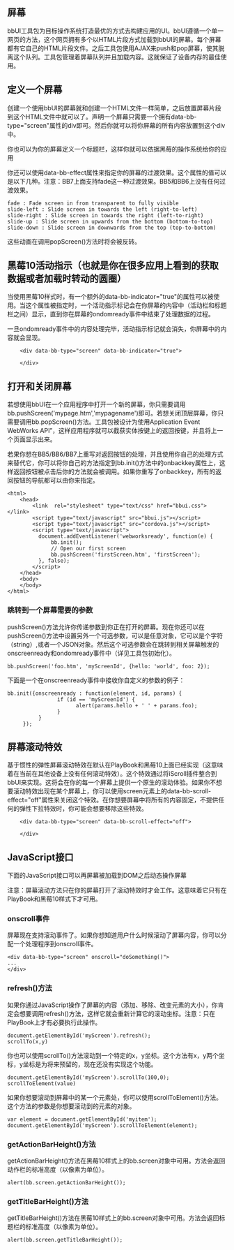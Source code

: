 屏幕
-

bbUI工具包为目标操作系统打造最优的方式去构建应用的UI。bbUI遵循一个单一网页的方法，这个网页拥有多个以HTML片段方式加载到bbUI的屏幕。每个屏幕都有它自己的HTML片段文件。之后工具包使用AJAX来push和pop屏幕，使其脱离这个队列。工具包管理着屏幕队列并且加载内容。这就保证了设备内存的最佳使用。

定义一个屏幕
-

创建一个使用bbUI的屏幕就和创建一个HTML文件一样简单，之后放置屏幕片段到这个HTML文件中就可以了。声明一个屏幕只需要一个拥有data-bb-type="screen"属性的div即可。然后你就可以将你屏幕的所有内容放置到这个div中。

你也可以为你的屏幕定义一个标题栏，这样你就可以依据黑莓的操作系统给你的应用

你还可以使用data-bb-effect属性来指定你的屏幕的过渡效果。这个属性的值可以是以下几种。注意：BB7上面支持fade这一种过渡效果。BB5和BB6上没有任何过渡效果。

    fade : Fade screen in from transparent to fully visible
    slide-left : Slide screen in towards the left (right-to-left)
    slide-right : Slide screen in towards the right (left-to-right)
    slide-up : Slide screen in upwards from the bottom (bottom-to-top)
    slide-down : Slide screen in downwards from the top (top-to-bottom)
    
这些动画在调用popScreen()方法时将会被反转。

黑莓10活动指示（也就是你在很多应用上看到的获取数据或者加载时转动的圆圈）
-

当使用黑莓10样式时，有一个额外的data-bb-indicator="true"的属性可以被使用。当这个属性被指定时，一个活动指示标记会在你屏幕的内容中（活动栏和标题栏之间）显示，直到你在屏幕的ondomready事件中结束了处理数据的过程。

一旦ondomready事件中的内容处理完毕，活动指示标记就会消失，你屏幕中的内容就会显现。

        <div data-bb-type="screen" data-bb-indicator="true">
        
        </div>
        
打开和关闭屏幕
-

若想使用bbUI在一个应用程序中打开一个新的屏幕，你只需要调用bb.pushScreen('mypage.htm','mypagename')即可。若想关闭顶层屏幕，你只需要调用bb.popScreen()方法。工具包被设计为使用Application Event WebWorks API”，这样应用程序就可以截获实体按键上的返回按键，并且将上一个页面显示出来。

若果你想在BB5/BB6/BB7上重写对返回按钮的处理，并且使用你自己的处理方式来替代它，你可以将你自己的方法指定到bb.init()方法中的onbackkey属性上，这样返回按钮被点击后你的方法就会被调用。如果你重写了onbackkey，所有的返回按钮的导航都可以由你来指定。

    <html>
        <head>
            <link  rel="stylesheet" type="text/css" href="bbui.css"></link>
            <script type="text/javascript" src="bbui.js"></script>
            <script type="text/javascript" src="cordova.js"></script>
            <script type="text/javascript">
              document.addEventListener('webworksready', function(e) {
                  bb.init();
                  // Open our first screen
                  bb.pushScreen('firstScreen.htm', 'firstScreen');
              }, false);
            </script>
        </head>
        <body>  
        </body>
    </html>
    
### 跳转到一个屏幕需要的参数

pushScreen()方法允许你传递参数到你正在打开的屏幕。现在你还可以在pushScreen()方法中设置另外一个可选参数，可以是任意对象，它可以是个字符（string）,或者一个JSON对象。然后这个可选参数会在跳转到相关屏幕触发的onscreenready和ondomready事件中（详见工具包初始化）。

    bb.pushScreen('foo.htm', 'myScreenId', {hello: 'world', foo: 2});

下面是一个在onscreenready事件中接收你自定义的参数的例子：

    bb.init({onscreenready : function(element, id, params) {
                    if (id == 'myScreenId') {
                          alert(params.hello + ' ' + params.foo);
                    } 
              }
         });
         
屏幕滚动特效
-

基于惯性的弹性屏幕滚动特效在默认在PlayBook和黑莓10上面已经实现（这意味着在当前在其他设备上没有任何滚动特效）。这个特效通过将iScroll插件整合到bbUI来实现。这将会在你的每一个屏幕上提供一个原生的滚动体验。如果你不想要滚动特效出现在某个屏幕上，你可以使用screen元素上的data-bb-scroll-effect="off"属性来关闭这个特效。在你想要屏幕中将所有的内容固定，不提供任何的弹性下拉特效时，你可能会想要移除这些特效。

        <div data-bb-type="screen" data-bb-scroll-effect="off">
        
        </div>
        
JavaScript接口
-

下面的JavaScript接口可以再屏幕被加载到DOM之后动态操作屏幕

注意：屏幕滚动方法只在你的屏幕打开了滚动特效时才会工作。这意味着它只有在PlayBook和黑莓10样式下才可用。

### onscroll事件

屏幕现在支持滚动事件了。如果你想知道用户什么时候滚动了屏幕内容，你可以分配一个处理程序到onscroll事件。

    <div data-bb-type="screen" onscroll="doSomething()">
    ...
    </div>
    
### refresh()方法

如果你通过JavaScript操作了屏幕的内容（添加、移除、改变元素的大小），你肯定会想要调用refresh()方法，这样它就会重新计算它的滚动坐标。注意：只在PlayBook上才有必要执行此操作。

    document.getElementById('myScreen').refresh();
    scrollTo(x,y)

你也可以使用scrollTo()方法滚动到一个特定的x，y坐标。这个方法有x，y两个坐标，y坐标是为将来预留的，现在还没有实现这个功能。

    document.getElementById('myScreen').scrollTo(100,0);
    scrollToElement(value)

如果你想要滚动到屏幕中的某一个元素处，你可以使用scrollToElement()方法。这个方法的参数是你想要滚动到的元素的对象。

    var element = document.getElementById('myitem');
    document.getElementById('myScreen').scrollToElement(element);    
    
### getActionBarHeight()方法

getActionBarHeight()方法在黑莓10样式上的bb.screen对象中可用。方法会返回动作栏的标准高度（以像素为单位）。

    alert(bb.screen.getActionBarHeight());    
    
### getTitleBarHeight()方法

getTitleBarHeight()方法在黑莓10样式上的bb.screen对象中可用。方法会返回标题栏的标准高度（以像素为单位）。

    alert(bb.screen.getTitleBarHeight());    
